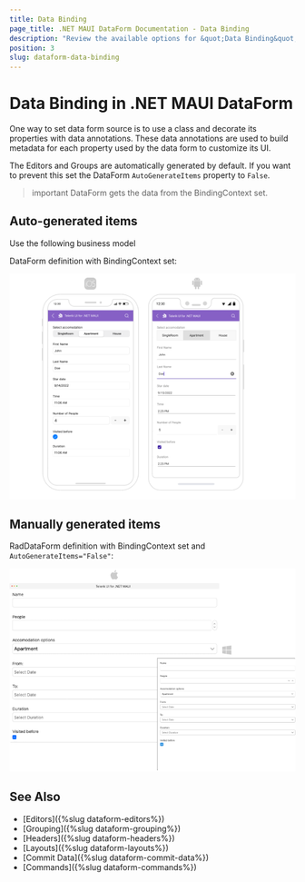 ```yaml
---
title: Data Binding
page_title: .NET MAUI DataForm Documentation - Data Binding
description: "Review the available options for &quot;Data Binding&quot; which DataForm for .NET MAUI control."
position: 3
slug: dataform-data-binding
---
```


# Data Binding in .NET MAUI DataForm

One way to set data form source is to use a class and decorate its properties with data annotations. These data annotations are used to build metadata for each property used by the data form to customize its UI.

The Editors and Groups are automatically generated by default. If you want to prevent this set the DataForm `AutoGenerateItems` property to `False`.

>important DataForm gets the data from the BindingContext set. 

## Auto-generated items

Use the following business model

<snippet id='dataform-gettingstarted-model'/>

DataForm definition with BindingContext set:

<snippet id='dataform-gettingstarted-xaml'/>

![DataForm auto generated editors](images/dataform-editors-auto-generated.png)

## Manually generated items

<snippet id='dataform-editors-model'/>

RadDataForm definition with BindingContext set and `AutoGenerateItems="False"`:

<snippet id='dataform-editors'/>

![DataForm Manually added editors](images/dataform-editors-desktop.png)

## See Also

- [Editors]({%slug dataform-editors%})
- [Grouping]({%slug dataform-grouping%})
- [Headers]({%slug dataform-headers%})
- [Layouts]({%slug dataform-layouts%})
- [Commit Data]({%slug dataform-commit-data%})
- [Commands]({%slug dataform-commands%})
